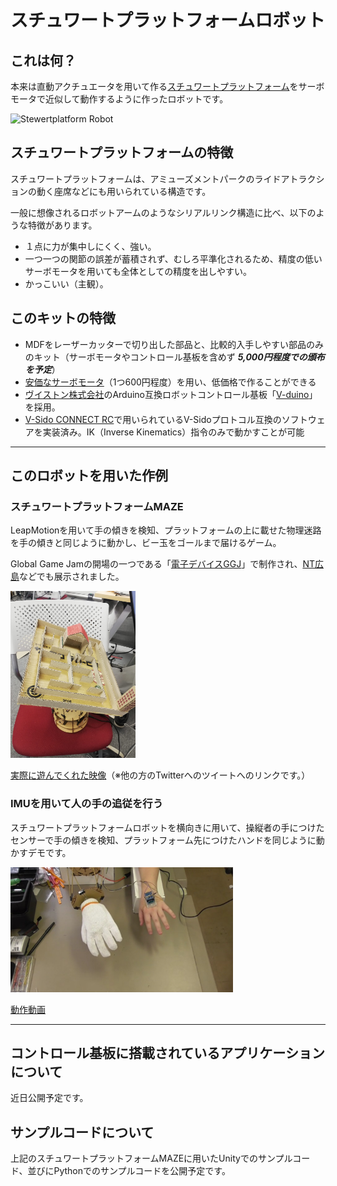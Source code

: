 # スチュワートプラットフォームロボット

## これは何？
本来は直動アクチュエータを用いて作る[スチュワートプラットフォーム](https://ja.wikipedia.org/wiki/%E3%82%B9%E3%83%81%E3%83%A5%E3%83%AF%E3%83%BC%E3%83%88%E3%83%97%E3%83%A9%E3%83%83%E3%83%88%E3%83%95%E3%82%A9%E3%83%BC%E3%83%A0)をサーボモータで近似して動作するように作ったロボットです。

<img src="https://github.com/hine/servo-stewartplatform/blob/images/sp_image_1.jpg?raw=true" alt="Stewertplatform Robot" width="200px">

## スチュワートプラットフォームの特徴

スチュワートプラットフォームは、アミューズメントパークのライドアトラクションの動く座席などにも用いられている構造です。

一般に想像されるロボットアームのようなシリアルリンク構造に比べ、以下のような特徴があります。

- １点に力が集中しにくく、強い。
- 一つ一つの関節の誤差が蓄積されず、むしろ平準化されるため、精度の低いサーボモータを用いても全体としての精度を出しやすい。
- かっこいい（主観）。

## このキットの特徴

- MDFをレーザーカッターで切り出した部品と、比較的入手しやすい部品のみのキット（サーボモータやコントロール基板を含めず ***5,000円程度での頒布を予定***）
- [安価なサーボモータ](https://www.vstone.co.jp/robotshop/index.php?main_page=product_info&products_id=3569)（1つ600円程度）を用い、低価格で作ることができる
- [ヴイストン株式会社](https://www.vstone.co.jp/)のArduino互換ロボットコントロール基板「[V-duino](https://www.vstone.co.jp/robotshop/index.php?main_page=product_info&products_id=5039)」を採用。
- [V-Sido CONNECT RC](https://www.asratec.co.jp/products/v-sido-connect/v-sido-connect-rc/)で用いられているV-Sidoプロトコル互換のソフトウェアを実装済み。IK（Inverse Kinematics）指令のみで動かすことが可能

___

## このロボットを用いた作例

### スチュワートプラットフォームMAZE

LeapMotionを用いて手の傾きを検知、プラットフォームの上に載せた物理迷路を手の傾きと同じように動かし、ビー玉をゴールまで届けるゲーム。

Global Game Jamの開場の一つである「[電子デバイスGGJ](https://game-creators.jp/column/11255/)」で制作され、[NT広島](http://wiki.nicotech.jp/nico_tech/index.php?NT%E5%BA%83%E5%B3%B62019)などでも展示されました。

<img src="https://github.com/hine/servo-stewartplatform/blob/images/sp_application_1.jpg?raw=true" alt="Stewrtplatform Maze" width="200px">

[実際に遊んでくれた映像](https://twitter.com/KKKKKKKKKULA/status/1091569659827019782)（※他の方のTwitterへのツイートへのリンクです。）

### IMUを用いて人の手の追従を行う

スチュワートプラットフォームロボットを横向きに用いて、操縦者の手につけたセンサーで手の傾きを検知、プラットフォーム先につけたハンドを同じように動かすデモです。

<img src="https://github.com/hine/servo-stewartplatform/blob/images/sp_application_2.jpg?raw=true" alt="Stewrtplatform Maze" height="200px">

[動作動画](https://youtu.be/wbBaG8WA2ME)

___

## コントロール基板に搭載されているアプリケーションについて

近日公開予定です。

## サンプルコードについて

上記のスチュワートプラットフォームMAZEに用いたUnityでのサンプルコード、並びにPythonでのサンプルコードを公開予定です。

